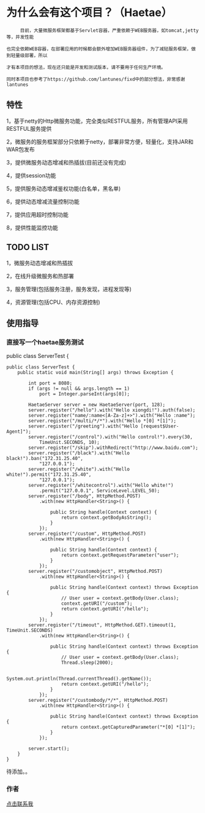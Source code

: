 
  
为什么会有这个项目？（Haetae）
===================================
         目前，大量微服务框架都基于Servlet容器，严重依赖于WEB服务器，如tomcat,jetty等，并发性能

    也完全依赖WEB容器，在部署应用的时候都会额外增加WEB服务器组件，为了减轻服务框架，做到轻量级部署，所以

    才有本项目的想法，现在还只能是开发和测试版本，请不要用于任何生产环境。

    同时本项目也参考了https://github.com/lantunes/fixd中的部分想法，非常感谢lantunes
  
特性
-----------------------------------
  1，基于netty的Http微服务功能，完全类似RESTFUL服务，所有管理API采用RESTFUL服务提供
  
  2，微服务的服务框架部分只依赖于netty，部署非常方便，轻量化，支持JAR和WAR包发布

  3，提供微服务动态增减和热插拔(目前还没有完成)

  4，提供session功能

  5，提供服务动态增减鉴权功能(白名单，黑名单)

  6，提供动态增减流量控制功能

  7，提供应用超时控制功能

  8，提供性能监控功能
  
TODO LIST
-----------------------------------
  1，微服务动态增减和热插拔
  
  2，在线升级微服务和热部署
  
  3，服务管理(包括服务注册，服务发现，进程发现等)
  
  4，资源管理(包括CPU、内存资源控制)
  
使用指导
-----------------------------------

### 直接写一个haetae服务测试
public class ServerTest {

	public class ServerTest {
		public static void main(String[] args) throws Exception {

			int port = 8080;
			if (args != null && args.length == 1)
				port = Integer.parseInt(args[0]);
		
			HaetaeServer server = new HaetaeServer(port, 128);
			server.register("/hello").with("Hello xiongdi!").auth(false);
			server.register("name/:name<[A-Za-z]+>").with("Hello :name");
			server.register("/multi/*/*").with("Hello *[0] *[1]");
			server.register("/greeting").with("Hello [request$User-Agent]");
			server.register("/control").with("Hello control!").every(30,
				TimeUnit.SECONDS, 10);
			server.register("/skip").withRedirect("http://www.baidu.com");
			server.register("/black").with("Hello black!").ban("172.31.25.40",
				"127.0.0.1");
			server.register("/white").with("Hello white!").permit("172.31.25.40",
				"127.0.0.1");
			server.register("/whitecontrol").with("Hello white!")
				.permit("127.0.0.1", ServiceLevel.LEVEL_50);
			server.register("/body", HttpMethod.POST)
				.with(new HttpHandler<String>() {

					public String handle(Context context) {
						return context.getBodyAsString();
					}
				});
			server.register("/custom", HttpMethod.POST)
				.with(new HttpHandler<String>() {

					public String handle(Context context) {
						return context.getRequestParameter("user");
					}
				});
			server.register("/customobject", HttpMethod.POST)
				.with(new HttpHandler<String>() {

					public String handle(Context context) throws Exception {
						// User user = context.getBody(User.class);
						context.getURI("/custom");
						return context.getURI("/hello");
					}
				});
			server.register("/timeout", HttpMethod.GET).timeout(1, TimeUnit.SECONDS)
				.with(new HttpHandler<String>() {

					public String handle(Context context) throws Exception {
						// User user = context.getBody(User.class);
						Thread.sleep(2000);

						System.out.println(Thread.currentThread().getName());
						return context.getURI("/hello");
					}
				});
			server.register("/custombody/*/*", HttpMethod.POST)
				.with(new HttpHandler<String>() {

					public String handle(Context context) throws Exception {
						return context.getCapturedParameter("*[0] *[1]");
					}
				});

			server.start();
	 	}
	}

 待添加。。


### 作者

[点击联系我](mailto:say_hello_plz@qq.com)<br />
